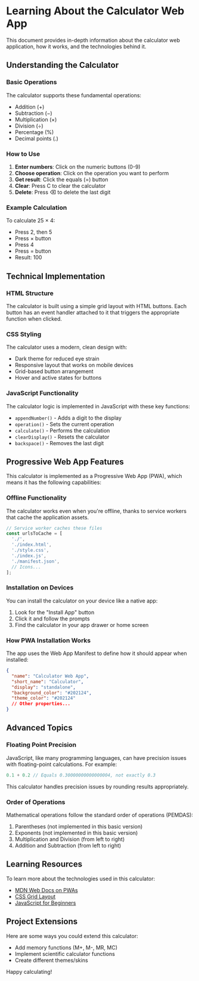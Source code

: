 # Learning About the Calculator Web App

This document provides in-depth information about the calculator web application, how it works, and the technologies behind it.

## Understanding the Calculator

### Basic Operations

The calculator supports these fundamental operations:
- Addition (+)
- Subtraction (−)
- Multiplication (×)
- Division (÷)
- Percentage (%)
- Decimal points (.)

### How to Use

1. **Enter numbers**: Click on the numeric buttons (0-9)
2. **Choose operation**: Click on the operation you want to perform
3. **Get result**: Click the equals (=) button
4. **Clear**: Press C to clear the calculator
5. **Delete**: Press ⌫ to delete the last digit

### Example Calculation

To calculate 25 × 4:
- Press 2, then 5
- Press × button
- Press 4
- Press = button
- Result: 100

## Technical Implementation

### HTML Structure

The calculator is built using a simple grid layout with HTML buttons. Each button has an event handler attached to it that triggers the appropriate function when clicked.

### CSS Styling

The calculator uses a modern, clean design with:
- Dark theme for reduced eye strain
- Responsive layout that works on mobile devices
- Grid-based button arrangement
- Hover and active states for buttons

### JavaScript Functionality

The calculator logic is implemented in JavaScript with these key functions:
- `appendNumber()` - Adds a digit to the display
- `operation()` - Sets the current operation
- `calculate()` - Performs the calculation
- `clearDisplay()` - Resets the calculator
- `backspace()` - Removes the last digit

## Progressive Web App Features

This calculator is implemented as a Progressive Web App (PWA), which means it has the following capabilities:

### Offline Functionality

The calculator works even when you're offline, thanks to service workers that cache the application assets.

```javascript
// Service worker caches these files
const urlsToCache = [
  './',
  './index.html',
  './style.css',
  './index.js',
  './manifest.json',
  // Icons...
];
```

### Installation on Devices

You can install the calculator on your device like a native app:
1. Look for the "Install App" button
2. Click it and follow the prompts
3. Find the calculator in your app drawer or home screen

### How PWA Installation Works

The app uses the Web App Manifest to define how it should appear when installed:

```json
{
  "name": "Calculator Web App",
  "short_name": "Calculator",
  "display": "standalone",
  "background_color": "#202124",
  "theme_color": "#202124"
  // Other properties...
}
```

## Advanced Topics

### Floating Point Precision

JavaScript, like many programming languages, can have precision issues with floating-point calculations. For example:

```javascript
0.1 + 0.2 // Equals 0.30000000000000004, not exactly 0.3
```

This calculator handles precision issues by rounding results appropriately.

### Order of Operations

Mathematical operations follow the standard order of operations (PEMDAS):
1. Parentheses (not implemented in this basic version)
2. Exponents (not implemented in this basic version)
3. Multiplication and Division (from left to right)
4. Addition and Subtraction (from left to right)

## Learning Resources

To learn more about the technologies used in this calculator:

- [MDN Web Docs on PWAs](https://developer.mozilla.org/en-US/docs/Web/Progressive_web_apps)
- [CSS Grid Layout](https://developer.mozilla.org/en-US/docs/Web/CSS/CSS_Grid_Layout)
- [JavaScript for Beginners](https://developer.mozilla.org/en-US/docs/Learn/JavaScript)

## Project Extensions

Here are some ways you could extend this calculator:
- Add memory functions (M+, M-, MR, MC)
- Implement scientific calculator functions
- Create different themes/skins

Happy calculating!
